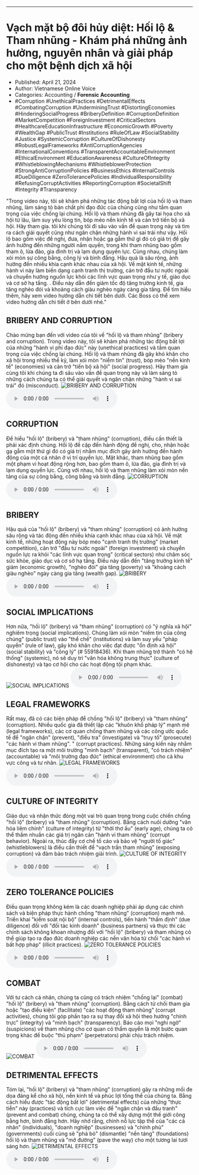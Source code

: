 
---

# Vạch mặt bộ đôi hủy diệt: Hối lộ & Tham nhũng - Khám phá những ảnh hưởng, nguyên nhân và giải pháp cho một bệnh dịch xã hội

- Published: April 21, 2024
- Author: Vietnamese Online Voice
- Categories: Accounting / **Forensic Accounting**
- #Corruption #UnethicalPractices #DetrimentalEffects #CombatingCorruption #UnderminingTrust #DistortingEconomies #HinderingSocialProgress #BriberyDefinition #CorruptionDefinition #MarketCompetition #ForeignInvestment #CriticalSectors #HealthcareEducationInfrastructure #EconomicGrowth #Poverty #WealthGap #PublicTrust #Institutions #RuleOfLaw #SocialStability #Justice #SystemicCorruption #CultureOfDishonesty #RobustLegalFrameworks #AntiCorruptionAgencies #InternationalConventions #TransparentAccountableEnvironment #EthicalEnvironment #EducationAwareness #CultureOfIntegrity #WhistleblowingMechanisms #WhistleblowerProtection #StrongAntiCorruptionPolicies #BusinessEthics #InternalControls #DueDiligence #ZeroTolerancePolicies #IndividualResponsibility #RefusingCorruptActivities #ReportingCorruption #SocietalShift #Integrity #Transparency

"Trong video này, tôi sẽ khám phá những tác động bất lợi của hối lộ và tham nhũng, làm sáng tỏ bản chất phi đạo đức của chúng cũng như tầm quan trọng của việc chống lại chúng. Hối lộ và tham nhũng đã gây tai họa cho xã hội từ lâu, làm suy yếu lòng tin, bóp méo nền kinh tế và cản trở tiến bộ xã hội. Hãy tham gia. tôi khi chúng tôi đi sâu vào vấn đề quan trọng này và tìm ra cách giải quyết cũng như ngăn chặn những hành vi sai trái như vậy. Hối lộ bao gồm việc đề nghị, đưa, nhận hoặc gạ gẫm thứ gì đó có giá trị để gây ảnh hưởng đến những người nắm quyền, trong khi tham nhũng bao gồm tham ô, lừa đảo, gia đình trị và lạm dụng quyền lực. Cùng nhau, chúng làm xói mòn sự công bằng, công lý và bình đẳng. Hậu quả là sâu rộng, ảnh hưởng đến nhiều khía cạnh khác nhau của xã hội. Về mặt kinh tế, những hành vi này làm biến dạng cạnh tranh thị trường, cản trở đầu tư nước ngoài và chuyển hướng nguồn lực khỏi các lĩnh vực quan trọng như y tế, giáo dục và cơ sở hạ tầng. . Điều này dẫn đến giảm tốc độ tăng trưởng kinh tế, gia tăng nghèo đói và khoảng cách giàu nghèo ngày càng gia tăng. Để tìm hiểu thêm, hãy xem video hướng dẫn chi tiết bên dưới. Các Boss có thể xem video hướng dẫn chi tiết ở bên dưới nhé."


## BRIBERY AND CORRUPTION

Chào mừng bạn đến với video của tôi về "hối lộ và tham nhũng" (bribery and corruption). Trong video này, tôi sẽ khám phá những tác động bất lợi của những "hành vi phi đạo đức" này (unethical practices) và tầm quan trọng của việc chống lại chúng. Hối lộ và tham nhũng đã gây khó khăn cho xã hội trong nhiều thế kỷ, làm xói mòn "niềm tin" (trust), bóp méo "nền kinh tế" (economies) và cản trở "tiến bộ xã hội" (social progress). Hãy tham gia cùng tôi khi chúng ta đi sâu vào vấn đề quan trọng này và làm sáng tỏ những cách chúng ta có thể giải quyết và ngăn chặn những "hành vi sai trái" đó (misconduct).
![BRIBERY AND CORRUPTION](https://http-archiver-apis-production-80.schnworks.com/storage/images/transitions/2024-04-21/transition--19358214905-Montserrat-Medium-283593.jpg)
<audio controls>
    <source src="https://http-archiver-apis-production-80.schnworks.com/storage/audio/file-1104539918.mp3" type="audio/mpeg">
</audio>



## CORRUPTION

Để hiểu "hối lộ" (bribery) và "tham nhũng" (corruption), điều cần thiết là phải xác định chúng. Hối lộ đề cập đến hành động đề nghị, cho, nhận hoặc gạ gẫm một thứ gì đó có giá trị nhằm mục đích gây ảnh hưởng đến hành động của một cá nhân ở vị trí quyền lực. Mặt khác, tham nhũng bao gồm một phạm vi hoạt động rộng hơn, bao gồm tham ô, lừa đảo, gia đình trị và lạm dụng quyền lực. Cùng với nhau, hối lộ và tham nhũng làm xói mòn nền tảng của sự công bằng, công bằng và bình đẳng.
![CORRUPTION](https://http-archiver-apis-production-80.schnworks.com/storage/images/transitions/2024-04-21/transition--4432085035-Montserrat-SemiBold-1A237E.jpg)
<audio controls>
    <source src="https://http-archiver-apis-production-80.schnworks.com/storage/audio/file-43486674674.mp3" type="audio/mpeg">
</audio>



## BRIBERY

Hậu quả của "hối lộ" (bribery) và "tham nhũng" (corruption) có ảnh hưởng sâu rộng và tác động đến nhiều khía cạnh khác nhau của xã hội. Về mặt kinh tế, những hoạt động này bóp méo "cạnh tranh thị trường" (market competition), cản trở "đầu tư nước ngoài" (foreign investment) và chuyển nguồn lực ra khỏi "các lĩnh vực quan trọng" (critical sectors) như chăm sóc sức khỏe, giáo dục và cơ sở hạ tầng. Điều này dẫn đến "tăng trưởng kinh tế" giảm (economic growth), "nghèo đói" gia tăng (poverty) và "khoảng cách giàu nghèo" ngày càng gia tăng (wealth gap).
![BRIBERY](https://http-archiver-apis-production-80.schnworks.com/storage/images/transitions/2024-04-21/transition--1021838327-Montserrat-Black-004895.jpg)
<audio controls>
    <source src="https://http-archiver-apis-production-80.schnworks.com/storage/audio/file-7397805012.mp3" type="audio/mpeg">
</audio>



## SOCIAL IMPLICATIONS

Hơn nữa, "hối lộ" (bribery) và "tham nhũng" (corruption) có "ý nghĩa xã hội" nghiêm trọng (social implications). Chúng làm xói mòn "niềm tin của công chúng" (public trust) vào "thể chế" (institutions) và làm suy yếu "pháp quyền" (rule of law), gây khó khăn cho việc đạt được "ổn định xã hội" (social stability) và "công lý" (# 55918436). Khi tham nhũng trở thành "có hệ thống" (systemic), nó sẽ duy trì "văn hóa không trung thực" (culture of dishonesty) và tạo cơ hội cho các hoạt động tội phạm khác.
![SOCIAL IMPLICATIONS](https://http-archiver-apis-production-80.schnworks.com/storage/images/transitions/2024-04-21/transition-3280732728-Montserrat-Medium-004895.jpg)
<audio controls>
    <source src="https://http-archiver-apis-production-80.schnworks.com/storage/audio/file-51878385472.mp3" type="audio/mpeg">
</audio>



## LEGAL FRAMEWORKS

Rất may, đã có các biện pháp để chống "hối lộ" (bribery) và "tham nhũng" (corruption). Nhiều quốc gia đã thiết lập các "khuôn khổ pháp lý" mạnh mẽ (legal frameworks), các cơ quan chống tham nhũng và các công ước quốc tế để "ngăn chặn" (prevent), "điều tra" (investigate) và "truy tố" (prosecute) "các hành vi tham nhũng". " (corrupt practices). Những sáng kiến ​​này nhằm mục đích tạo ra một môi trường "minh bạch" (transparent), "có trách nhiệm" (accountable) và "môi trường đạo đức" (ethical environment) cho cả khu vực công và tư nhân.
![LEGAL FRAMEWORKS](https://http-archiver-apis-production-80.schnworks.com/storage/images/transitions/2024-04-21/transition--3887545564-Montserrat-Medium-880E4F.jpg)
<audio controls>
    <source src="https://http-archiver-apis-production-80.schnworks.com/storage/audio/file-32540521259.mp3" type="audio/mpeg">
</audio>



## CULTURE OF INTEGRITY

Giáo dục và nhận thức đóng một vai trò quan trọng trong cuộc chiến chống "hối lộ" (bribery) và "tham nhũng" (corruption). Bằng cách nuôi dưỡng "văn hóa liêm chính" (culture of integrity) từ "thời thơ ấu" (early age), chúng ta có thể thấm nhuần các giá trị ngăn cản "hành vi tham nhũng" (corrupt behavior). Ngoài ra, thúc đẩy cơ chế tố cáo và bảo vệ "người tố giác" (whistleblowers) là điều cần thiết để "vạch trần tham nhũng" (exposing corruption) và đảm bảo trách nhiệm giải trình.
![CULTURE OF INTEGRITY](https://http-archiver-apis-production-80.schnworks.com/storage/images/transitions/2024-04-21/transition-21135157797-Montserrat-SemiBold-7B1FA2.jpg)
<audio controls>
    <source src="https://http-archiver-apis-production-80.schnworks.com/storage/audio/file-13964006665.mp3" type="audio/mpeg">
</audio>



## ZERO TOLERANCE POLICIES

Điều quan trọng không kém là các doanh nghiệp phải áp dụng các chính sách và biện pháp thực hành chống "tham nhũng" (corruption) mạnh mẽ. Triển khai "kiểm soát nội bộ" (internal controls), tiến hành "thẩm định" (due diligence) đối với "đối tác kinh doanh" (business partners) và thực thi các chính sách không khoan nhượng đối với "hối lộ" (bribery) và tham nhũng có thể giúp tạo ra đạo đức doanh nghiệp các nền văn hóa từ chối "các hành vi bất hợp pháp" (illicit practices).
![ZERO TOLERANCE POLICIES](https://http-archiver-apis-production-80.schnworks.com/storage/images/transitions/2024-04-21/transition--5881403782-Montserrat-ExtraBold-512DA8.jpg)
<audio controls>
    <source src="https://http-archiver-apis-production-80.schnworks.com/storage/audio/file-31632395443.mp3" type="audio/mpeg">
</audio>



## COMBAT

Với tư cách cá nhân, chúng ta cũng có trách nhiệm "chống lại" (combat) "hối lộ" (bribery) và "tham nhũng" (corruption). Bằng cách từ chối tham gia hoặc "tạo điều kiện" (facilitate) "các hoạt động tham nhũng" (corrupt activities), chúng tôi góp phần tạo ra sự thay đổi xã hội theo hướng "chính trực" (integrity) và "minh bạch" (transparency). Báo cáo mọi "nghi ngờ" (suspicions) về tham nhũng cho cơ quan có thẩm quyền là một bước quan trọng khác để buộc "thủ phạm" (perpetrators) phải chịu trách nhiệm.
![COMBAT](https://http-archiver-apis-production-80.schnworks.com/storage/images/transitions/2024-04-21/transition-22994441449-Montserrat-Black-4A148C.jpg)
<audio controls>
    <source src="https://http-archiver-apis-production-80.schnworks.com/storage/audio/file-2353604524.mp3" type="audio/mpeg">
</audio>



## DETRIMENTAL EFFECTS

Tóm lại, "hối lộ" (bribery) và "tham nhũng" (corruption) gây ra những mối đe dọa đáng kể cho xã hội, nền kinh tế và phúc lợi tổng thể của chúng ta. Bằng cách hiểu được "tác động bất lợi" (detrimental effects) của những "thực tiễn" này (practices) và tích cực làm việc để "ngăn chặn và đấu tranh" (prevent and combat) chúng, chúng ta có thể xây dựng một thế giới công bằng hơn, bình đẳng hơn. Hãy nhớ rằng, chính nỗ lực tập thể của "các cá nhân" (individuals), "doanh nghiệp" (businesses) và "chính phủ" (governments) cuối cùng sẽ "phá bỏ" (dismantle) "nền tảng" (foundations) hối lộ và tham nhũng và "mở đường" (pave the way) cho một tương lai tươi sáng hơn.
![DETRIMENTAL EFFECTS](https://http-archiver-apis-production-80.schnworks.com/storage/images/transitions/2024-04-21/transition-23885161956-Montserrat-Bold-673AB7.jpg)
<audio controls>
    <source src="https://http-archiver-apis-production-80.schnworks.com/storage/audio/file-20155936043.mp3" type="audio/mpeg">
</audio>

